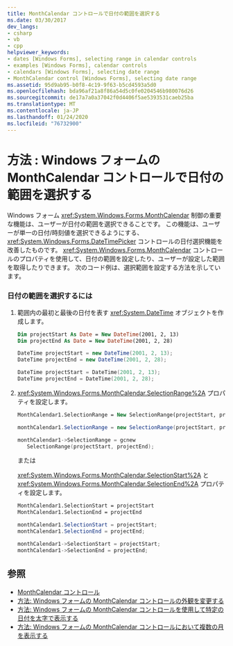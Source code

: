 ```yaml
---
title: MonthCalendar コントロールで日付の範囲を選択する
ms.date: 03/30/2017
dev_langs:
- csharp
- vb
- cpp
helpviewer_keywords:
- dates [Windows Forms], selecting range in calendar controls
- examples [Windows Forms], calendar controls
- calendars [Windows Forms], selecting date range
- MonthCalendar control [Windows Forms], selecting date range
ms.assetid: 95d9ab95-b0f8-4c19-9f63-b5cd4593a5d0
ms.openlocfilehash: bda96af21a8f86a54d5c0fe0204546b980076d26
ms.sourcegitcommit: de17a7a0a37042f0d4406f5ae5393531caeb25ba
ms.translationtype: MT
ms.contentlocale: ja-JP
ms.lasthandoff: 01/24/2020
ms.locfileid: "76732900"
---
```

# <a name="how-to-select-a-range-of-dates-in-the-windows-forms-monthcalendar-control"></a>方法 : Windows フォームの MonthCalendar コントロールで日付の範囲を選択する
Windows フォーム <xref:System.Windows.Forms.MonthCalendar> 制御の重要な機能は、ユーザーが日付の範囲を選択できることです。 この機能は、ユーザーが単一の日付/時刻値を選択できるようにする、<xref:System.Windows.Forms.DateTimePicker> コントロールの日付選択機能を改善したものです。 <xref:System.Windows.Forms.MonthCalendar> コントロールのプロパティを使用して、日付の範囲を設定したり、ユーザーが設定した範囲を取得したりできます。 次のコード例は、選択範囲を設定する方法を示しています。  
  
### <a name="to-select-a-range-of-dates"></a>日付の範囲を選択するには  
  
1. 範囲内の最初と最後の日付を表す <xref:System.DateTime> オブジェクトを作成します。  
  
    ```vb  
    Dim projectStart As Date = New DateTime(2001, 2, 13)  
    Dim projectEnd As Date = New DateTime(2001, 2, 28)  
    ```  
  
    ```csharp  
    DateTime projectStart = new DateTime(2001, 2, 13);  
    DateTime projectEnd = new DateTime(2001, 2, 28);  
    ```  
  
    ```cpp  
    DateTime projectStart = DateTime(2001, 2, 13);  
    DateTime projectEnd = DateTime(2001, 2, 28);  
    ```  
  
2. <xref:System.Windows.Forms.MonthCalendar.SelectionRange%2A> プロパティを設定します。  
  
    ```vb  
    MonthCalendar1.SelectionRange = New SelectionRange(projectStart, projectEnd)  
    ```  
  
    ```csharp  
    monthCalendar1.SelectionRange = new SelectionRange(projectStart, projectEnd);  
    ```  
  
    ```cpp  
    monthCalendar1->SelectionRange = gcnew  
       SelectionRange(projectStart, projectEnd);  
    ```  
  
     または  
  
     <xref:System.Windows.Forms.MonthCalendar.SelectionStart%2A> と <xref:System.Windows.Forms.MonthCalendar.SelectionEnd%2A> プロパティを設定します。  
  
    ```vb  
    MonthCalendar1.SelectionStart = projectStart  
    MonthCalendar1.SelectionEnd = projectEnd  
    ```  
  
    ```csharp  
    monthCalendar1.SelectionStart = projectStart;  
    monthCalendar1.SelectionEnd = projectEnd;  
    ```  
  
    ```cpp  
    monthCalendar1->SelectionStart = projectStart;  
    monthCalendar1->SelectionEnd = projectEnd;  
    ```  
  
## <a name="see-also"></a>参照

- [MonthCalendar コントロール](monthcalendar-control-windows-forms.md)
- [方法: Windows フォームの MonthCalendar コントロールの外観を変更する](how-to-change-monthcalendar-control-appearance.md)
- [方法: Windows フォームの MonthCalendar コントロールを使用して特定の日付を太字で表示する](display-specific-days-in-bold-with-wf-monthcalendar-control.md)
- [方法: Windows フォームの MonthCalendar コントロールにおいて複数の月を表示する](display-more-than-one-month-wf-monthcalendar-control.md)
